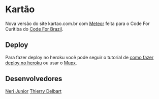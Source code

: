 # Kartão            

Nova versão do site kartao.com.br com [Meteor](http://meteor.com) feita para o Code For Curitiba do [Code For Brazil](http://www.openbrazil.org/).

## Deploy
Para fazer deploy no heroku você pode seguir o tutorial de [como fazer deploy no heroku](http://blog.nerijunior.com/2015/09/22/meteor-heroku-como-fazer-o-deploy-instalacao/) ou usar o [Mupx](https://github.com/arunoda/meteor-up/tree/mupx).


## Desenvolvedores

[Neri Junior](http://github.com/nerijunior/)
[Thierry Delbart](http://github.com/thithi32/)
